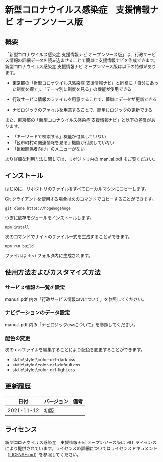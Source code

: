 # 新型コロナウイルス感染症　支援情報ナビ オープンソース版

## 概要

「新型コロナウイルス感染症 支援情報ナビ オープンソース版」は、行政サービス情報の詳細データを読み込ませることで簡単に支援情報ナビを作成できます。
新型コロナウイルス感染症 支援情報ナビ オープンソース版は以下の特徴があります。

* 東京都の「新型コロナウイルス感染症 支援情報ナビ」と同様に「自分にあった制度を探す」、「テーマ別に制度を見る」の機能が使用できる

* 行政サービス情報のファイルを用意することで、簡単にデータが更新できる

* ナビロジックのファイルを用意することで、簡単にロジックの更新できる

また、東京都の「新型コロナウイルス感染症 支援情報ナビ」と以下の差異があります。

* 「キーワードで検索する」機能が付属していない
* 「区市町村の関連情報を見る」機能が付属していない
* 「医療関係者向け」のメニューがない

より詳細な利用方法に関しては、リポジトリ内の manual.pdf をご覧ください。

## インストール

はじめに、リポジトリのファイルをすべてローカルマシンにコピーします。

Git クライアントを使用する場合は次のコマンドでコピーすることができます。

```
git clone https://hogehogehoge
```

つぎに依存モジュールをインストールします。

```
npm install
```

次のコマンドでサイトのファイル一式を生成することができます。
```
npm run build
```

ファイルは `dist` フォルダ内に生成されます。

## 使用方法およびカスタマイズ方法

### サービス情報の一覧の設定

manual.pdf 内の「行政サービス情報csvについて」を参照してください。

### ナビゲーションのデータ設定

manual.pdf 内の「ナビロジックcsvについて」を参照してください。

### 配色の変更

次の cssファイルを編集することにより配色を変更することができます。

- static\styles\color-def-dark.css
- static\styles\color-def-default.css
- static\styles\color-def-light.css

## 更新履歴


| 日付  | バージョン | 備考 |
| ------ | ---------------- | ---- |
| 2021-11-12 | 初版  |      |

## ライセンス

新型コロナウイルス感染症　支援情報ナビ オープンソース版は MIT ライセンスにより提供されています。ライセンスの詳細についてはライセンスドキュメント（[LICENSE.md](LICENSE.md)）を参照してください。
